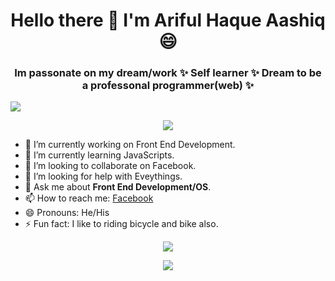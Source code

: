 <h1 align="center">
Hello there 👋 I'm Ariful Haque Aashiq 😄
</h1>
<h3 align="center">
Im passonate on my dream/work ✨ Self learner ✨ Dream to be a professonal programmer(web) ✨
</h3>

<img src="https://komarev.com/ghpvc/?username=AH-Aasiq&label=Profile%20views&color=0e75b6&style=flat">							 

<p align="center">
<img src="https://github-profile-trophy.vercel.app/?username=AH-Aashiq&theme=onedark)](https://github.com/ryo-ma/github-profile-trophy">
</p>

- 🔭 I’m currently working on Front End Development.
- 🌱 I’m currently learning JavaScripts.
- 👯 I’m looking to collaborate on Facebook.
- 🤔 I’m looking for help with Eveythings.
- 💬 Ask me about **Front End Development/OS**.
- 📫 How to reach me: [Facebook](https://www.facebook.com/alachi.asiek)
- 😄 Pronouns: He/His
- ⚡ Fun fact: I like to riding bicycle and bike also.

<p align="center">
<img src="https://github-readme-stats.vercel.app/api/top-langs?username=AH-Aashiq&show_icons=true&locale=en&layout=compact">
</p>


<p align="center">
<img src="https://github-readme-stats.vercel.app/api?username=AH-Aashiq&&show_icons=true&title_color=blue&icon_color=bb2acf&text_color=000&bg_color=fff">
</p>
